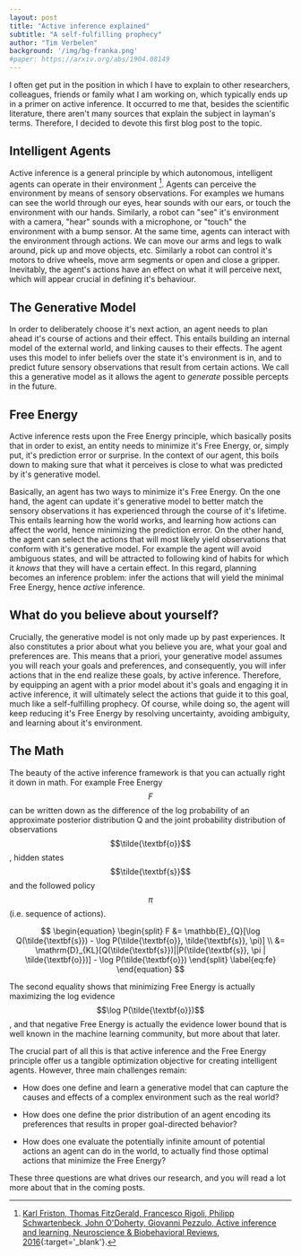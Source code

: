 ```yaml
---
layout: post
title: "Active inference explained"
subtitle: "A self-fulfilling prophecy"
author: "Tim Verbelen"
background: '/img/bg-franka.png'
#paper: https://arxiv.org/abs/1904.08149
---
```



I often get put in the position in which I have to explain to other researchers, colleagues, friends or family what I am working on, which typically ends up in a primer on active inference. It occurred to me that, besides the scientific literature, there aren't many sources that explain the subject in layman's terms. Therefore, I decided to devote this first blog post to the topic.

## Intelligent Agents

Active inference is a general principle by which autonomous, intelligent agents can operate in their environment [^1]. Agents can perceive the environment by means of sensory observations. For examples we humans can see the world through our eyes, hear sounds with our ears, or touch the environment with our hands. Similarly, a robot can "see" it's environment with a camera, "hear" sounds with a microphone, or "touch" the environment with a bump sensor. At the same time, agents can interact with the environment through actions. We can move our arms and legs to walk around, pick up and move objects, etc. Similarly a robot can control it's motors to drive wheels, move arm segments or open and close a gripper. Inevitably, the agent's actions have an effect on what it will perceive next, which will appear crucial in defining it's behaviour.


## The Generative Model

In order to deliberately choose it's next action, an agent needs to plan ahead it's course of actions and their effect. This entails building an internal model of the external world, and linking causes to their effects. The agent uses this model to infer beliefs over the state it's environment is in, and to predict future sensory observations that result from certain actions. We call this a generative model as it allows the agent to *generate* possible percepts in the future.   


## Free Energy

Active inference rests upon the Free Energy principle, which basically posits that in order to exist, an entity needs to minimize it's Free Energy, or, simply put, it's prediction error or surprise. In the context of our agent, this boils down to making sure that what it perceives is close to what was predicted by it's generative model. 

Basically, an agent has two ways to minimize it's Free Energy. On the one hand, the agent can update it's generative model to better match the sensory observations it has experienced through the course of it's lifetime. This entails learning how the world works, and learning how actions can affect the world, hence minimizing the prediction error. On the other hand, the agent can select the actions that will most likely yield observations that conform with it's generative model. For example the agent will avoid ambiguous states, and will be attracted to following kind of habits for which it *knows* that they will have a certain effect. In this regard, planning becomes an inference problem: infer the actions that will yield the minimal Free Energy, hence *active* inference.


## What do you believe about yourself?    

Crucially, the generative model is not only made up by past experiences. It also constitutes a prior about what you believe you are, what your goal and preferences are. This means that a priori, your generative model assumes you will reach your goals and preferences, and consequently, you will infer actions that in the end realize these goals, by active inference. Therefore, by equipping an agent with a prior model about it's goals and engaging it in active inference, it will ultimately select the actions that guide it to this goal, much like a self-fulfilling prophecy. Of course, while doing so, the agent will keep reducing it's Free Energy by resolving uncertainty, avoiding ambiguity, and learning about it's environment.


## The Math

The beauty of the active inference framework is that you can actually right it down in math. For example Free Energy $$F$$ can be written down as the difference of the log probability of an approximate posterior distribution Q and the joint probability distribution of observations $$\tilde{\textbf{o}}$$, hidden states $$\tilde{\textbf{s}}$$ and the followed policy $$\pi$$ (i.e. sequence of actions). 

$$
\begin{equation} 
  \begin{split}
    F &= \mathbb{E}_{Q}[\log Q(\tilde{\textbf{s}}) - \log P(\tilde{\textbf{o}}, \tilde{\textbf{s}}, \pi)] \\
      &= \mathrm{D}_{KL}[Q(\tilde{\textbf{s}})||P(\tilde{\textbf{s}}, \pi | \tilde{\textbf{o}})] - \log P(\tilde{\textbf{o}})
  \end{split}
\label{eq:fe}
\end{equation}
$$

The second equality shows that minimizing Free Energy is actually maximizing the log evidence $$\log P(\tilde{\textbf{o}})$$, and that negative Free Energy is actually the evidence lower bound that is well known in the machine learning community, but more about that later.

The crucial part of all this is that active inference and the Free Energy principle offer us a tangible optimization objective for creating intelligent agents. However, three main challenges remain:

- How does one define and learn a generative model that can capture the causes and effects of a complex environment such as the real world?

- How does one define the prior distribution of an agent encoding its preferences that results in proper goal-directed behavior?

- How does one evaluate the potentially infinite amount of potential actions an agent can do in the world, to actually find those optimal actions that minimize the Free Energy?

These three questions are what drives our research, and you will read a lot more about that in the coming posts.


[^1]: [Karl Friston, Thomas FitzGerald, Francesco Rigoli, Philipp Schwartenbeck, John O'Doherty, Giovanni Pezzulo, Active inference and learning, Neuroscience & Biobehavioral Reviews, 2016](https://doi.org/10.1016/j.neubiorev.2016.06.022){:target='_blank'}.
